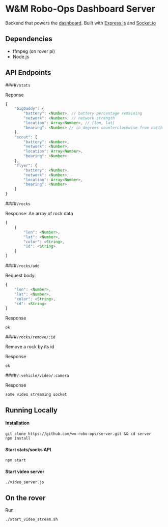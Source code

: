 # W&M Robo-Ops Dashboard Server

Backend that powers the [dashboard](http://wm-robo-ops.github.io/dashboard/). Built with [Express.js](http://expressjs.com/) and [Socket.io](http://socket.io/)

## Dependencies

- ffmpeg (on rover pi)
- Node.js

## API Endpoints

####`/stats`

Reponse

```js
{
    "bigDaddy": {
        "battery": <Number>, // battery percentage remaining
        "network": <Number>, // network strength
        "location": Array<Number>, // [lon, lat]
        "bearing": <Number> // in degrees counterclockwise from north
    },
    "scout": {
        "battery": <Number>,
        "network": <Number>,
        "location": Array<Number>,
        "bearing": <Number>
    },
    "flyer": {
        "battery": <Number>,
        "network": <Number>,
        "location": Array<Number>,
        "bearing": <Number>
    }
}
```

####`/rocks`

Response: An array of rock data

```js
[
	{
		"lon": <Number>,
		"lat": <Number>,
		"color": <String>,
		"id": <String>
	}
]
```

####`/rocks/add`

Request body:

```js
{
	"lon": <Number>,
	"lat": <Number>,
	"color": <String>,
	"id": <String>
}
```

Response

```
ok
```

####`/rocks/remove/:id`

Remove a rock by its id

Response

```
ok
```

####`/:vehicle/video/:camera`

Response

```
some video streaming socket
```


## Running Locally

#### Installation
```
git clone https://github.com/wm-robo-ops/server.git && cd server
npm install
```

#### Start stats/socks API
```
npm start
```

#### Start video server

```
./video_server.js
```

## On the rover

Run

```
./start_video_stream.sh
```
